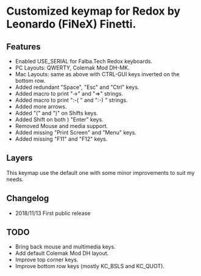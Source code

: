 # Customized keymap for Redox by Leonardo (FiNeX) Finetti.


## Features

- Enabled USE_SERIAL for Falba.Tech Redox keyboards.
- PC Layouts: QWERTY, Colemak Mod DH-MK.
- Mac Layouts: same as above with CTRL-GUI keys inverted on the bottom row.
- Added redundant "Space", "Esc" and "Ctrl" keys.
- Added macro to print "->" and "=>" strings.
- Added macro to print ":-( " and ":-) " strings.
- Added more arrows.
- Added "(" and ")" on Shifts keys.
- Added Shift on both ) "Enter" keys.
- Removed Mouse and media support.
- Added missing "Print Screen" and "Menu" keys.
- Added missing "F11" and "F12" keys.


## Layers

This keymap use the default one with some minor improvements to suit my needs.

## Changelog

- 2018/11/13
  First public release


## TODO

- Bring back mouse and multimedia keys.
- Add default Colemak Mod DH layout.
- Improve top corner keys.
- Improve bottom row keys (mostly KC_BSLS and KC_QUOT).
